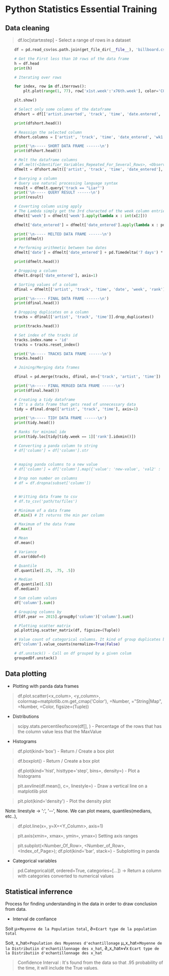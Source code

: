 # Python Statistics Essential Training


## Data cleaning

> df.loc[start:end:step] - Select a range of rows in a dataset

```py
    df = pd.read_csv(os.path.join(get_file_dir(__file__), 'billboard.csv'))

    # Get the First less than 10 rows of the data frame
    h = df.head
    print(h)

    # Iterating over rows

    for index, row in df.iterrows():
        plt.plot(range(1, 77), row['x1st.week':'x76th.week'], color='C0', alpha=0.1)

    plt.show()

    # Select only some columns of the dataframe
    dfshort = df[['artist.inverted', 'track', 'time', 'date.entered', 'x1st.week', 'x2nd.week', 'x3rd.week']]

    print(dfshort.head())

    # Reassign the selected column
    dfshort.columns = ['artist', 'track', 'time', 'date_entered', 'wk1', 'wk2', 'wk3']

    print('\n----- SHORT DATA FRAME ------\n')
    print(dfshort.head())

    # Melt the dataframe columns
    # df.melt(<Identifier_Variables_Repeated_For_Several_Rows>, <Observation_Columns>, <Observabtion_Type_Column_Name>, <Observabtion_Value_Column_Name>)
    dfmelt = dfshort.melt(['artist', 'track', 'time', 'date_entered'], ['wk1', 'wk2', 'wk3'], 'week', 'rank')

    # Querying a column
    # Query use natural processing language syntax
    result = dfmelt.query('track == "Liar"')
    print('\n----- QUERY RESULT ------\n')
    print(result)

    # Coverting column using apply
    # The Lambda simply get the 3rd characted of the week column entries and convert it to string
    dfmelt['week'] = dfmelt['week'].apply(lambda x : int(x[2]))

    dfmelt['date_entered'] = dfmelt['date_entered'].apply(lambda x : pd.to_datetime(x))

    print('\n----- MELTED DATA FRAME ------\n')
    print(dfmelt)

    # Performing arithmetic between two dates
    dfmelt['date'] = dfmelt['date_entered'] + pd.Timedelta('7 days') * (dfmelt['week'] - 1)

    print(dfmelt.head())

    # Dropping a column
    dfmelt.drop(['date_entered'], axis=1)

    # Sorting values of a column
    dfinal = dfmelt[['artist', 'track', 'time', 'date', 'week', 'rank']].sort_values(['artist', 'track'])

    print('\n----- FINAL DATA FRAME ------\n')
    print(dfinal.head())

    # Dropping duplicates on a column
    tracks = dfinal[['artist', 'track', 'time']].drop_duplicates()

    print(tracks.head())

    # Set index of the tracks id
    tracks.index.name = 'id'
    tracks = tracks.reset_index()

    print('\n----- TRACKS DATA FRAME ------\n')
    tracks.head()

    # Joining/Merging data frames

    dfinal = pd.merge(tracks, dfinal, on=['track', 'artist', 'time'])

    print('\n----- FINAL MERGED DATA FRAME ------\n')
    print(dfinal.head())

    # Creating a tidy dataframe 
    # It's a data frame that gets read of unnecessary data
    tidy = dfinal.drop(['artist', 'track', 'time'], axis=1)

    print('\n----- TIDY DATA FRAME ------\n')
    print(tidy.head())

    # Ranks for minimal idx
    print(tidy.loc[tidy[tidy.week == 1]['rank'].idxmin()])

    # Converting a panda column to string
    # df['column'] = df['column'].str
    
    
    # maping panda columns to a new value
    # df['column'] = df['column'].map({'value': 'new-value', 'val2' : 'new-val-2', ...})

    # Drop non number on columns
    # df = df.dropna(subset['column'])


    # Writting data frame to csv
    # df.to_csv('path/to/files')

    # Minimum of a data frame
    df.min() # It returns the min per column

    # Maximum of the data frame
    df.max()

    # Mean
    df.mean()

    # Variance
    df.var(ddof=0)

    # Quantile
    df.quantile([.25, .75, .5])

    # Median
    df.quantile([.5])
    df.median()

    # Sum column values
    df['column'].sum()

    # Grouping columns by
    df[df.year == 2015].groupBy('column')['column'].sum()

    # Plotting scatter matrix
    pd.plotting.scatter_matrix(df, figsize=(Tuple))

    # Value count of categorical columns. It kind of group duplicates by number of occurences
    df['column'].value_counts(normalize=True|False)

    # df.unstack() - Call on df grouped by a given colum
    groupedDf.unstack()

```

## Data plotting


- Plotting with panda data frames

> df.plot.scatter(<x_colum>, <y_column>, colormap=matplotlib.cm.get_cmap('Color'), <DataPointAreaMeasurement>=Number, <colors>="String|Map", <linewidths>=Number, <edgecolors>=Color, figsize=(Tuple))

- Distributions

> scipy.stats.percentileofscore(df[<Column>], <MaxValue>) - Percentage of the rows that has the column value less that the MaxValue

- Histograms

> df.plot(kind='box') - Return / Create a box plot

> df.boxplot() - Return / Create a box plot

> df.plot(kind='hist', histtype='step', bins=<Number>, density=<Boolean>) - Plot a histograms

> plt.axvline(df.mean(), c=<Color>, linestyle=<String>) - Draw a vertical line on a matplotlib plot

> plt.plot(kind='density') - Plot the density plot

Note: linestyle -> ':', '--', None.
We can plot means, quantiles(medians, etc..),

> df.plot.line(x=<XColumn>, y=X=<Y_Column>, axis=1)

> plt.axis(xmin=<MinimumValueOfXCoordinate>, xmax=<MaximumValueOfXCoordinate>, ymin=<MinimumValueOfYCoordinate>, ymax=<MaximumValueOfYCoordinate>) Setting axis ranges

> plt.subplot(<Number_Of_Row>, <Number_of_Row>, <Index_of_Page>); df.plot(kind='bar', stack=<Boolean>) - Subplotting in panda

- Categorical variables

> pd.Categorical(df, ordered=True, categories=[...<ListOfCategories>]) -> Return a column with categories converted to numerical values

## Statistical inferrence

Process for finding understanding in the data in order to draw conclusion from data.

- Interval de confiance

Soit µ=`Moyenne de la Population total`, ∂=`Ecart type de la population total`

Soit, x_hat=`Population des Moyennes d'echantillonage` µ_x_hat=`Moyenne de la Distributiin d'echantillonnage des x_hat`, ∂_x_hat≈√x `Ecart type de la Distributiin d'echantillonnage des x_hat`

> Confidence Interval : It's found from the data so that .95 probability of the time, it will include the True values.